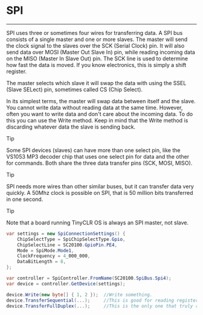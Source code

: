 # SPI
---
SPI uses three or sometimes four wires for transferring data. A SPI bus consists of a single master and one or more slaves. The master will send the clock signal to the slaves over the SCK (Serial Clock) pin. It will also send data over MOSI (Master Out Slave In) pin, while reading incoming data on the MISO (Master In Slave Out) pin. The SCK line is used to determine how fast the data is moved. If you know electronics, this is simply a shift register.

The master selects which slave it will swap the data with using the SSEL (Slave SELect) pin, sometimes called CS (Chip Select).

In its simplest terms, the master will swap data between itself and the slave. You cannot write data without reading data at the same time. However, often you want to write data and don't care about the incoming data. To do this you can use the Write method. Keep in mind that the Write method is discarding whatever data the slave is sending back.

> [!Tip]
> Some SPI devices (slaves) can have more than one select pin, like the VS1053 MP3 decoder chip that uses one select pin for data and the other for commands. Both share the three data transfer pins (SCK, MOSI, MISO).

> [!Tip]
> SPI needs more wires than other similar buses, but it can transfer data very quickly. A 50Mhz clock is possible on SPI, that is 50 million bits transferred in one second. 

> [!Tip]
> Note that a board running TinyCLR OS is always an SPI master, not slave.

```cs
var settings = new SpiConnectionSettings() {
    ChipSelectType = SpiChipSelectType.Gpio,
    ChipSelectLine = SC20100.GpioPin.PE4,
    Mode = SpiMode.Mode1,
    ClockFrequency = 4_000_000,
    DataBitLength = 8,
};

var controller = SpiController.FromName(SC20100.SpiBus.Spi4);
var device = controller.GetDevice(settings);

device.Write(new byte[] { 1, 2 });  //Write something.
device.TransferSequential(...);     //This is good for reading registers.
device.TransferFullDuplex(...);     //This is the only one that truly represents how SPI works.
```